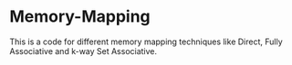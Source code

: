 # Memory-Mapping
This is a code for different memory mapping techniques like Direct, Fully Associative and k-way Set Associative.
